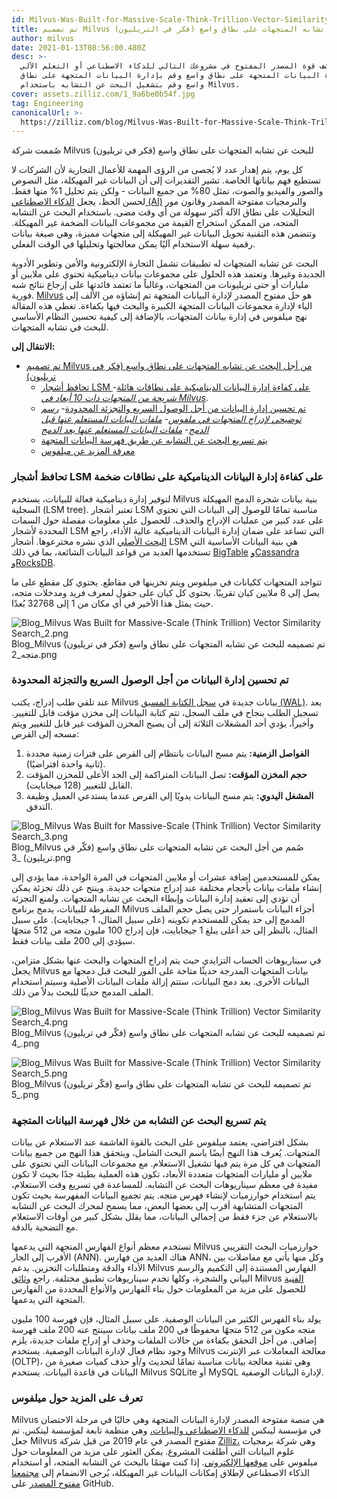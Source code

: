 ```yaml
---
id: Milvus-Was-Built-for-Massive-Scale-Think-Trillion-Vector-Similarity-Search.md
title: تم تصميم Milvus للبحث عن تشابه المتجهات على نطاق واسع (فكر في التريليون)
author: milvus
date: 2021-01-13T08:56:00.480Z
desc: >-
  استكشف قوة المصدر المفتوح في مشروعك التالي للذكاء الاصطناعي أو التعلم الآلي.
  قم بإدارة البيانات المتجهة على نطاق واسع وقم بإدارة البيانات المتجهة على نطاق
  واسع وقم بتشغيل البحث عن التشابه باستخدام Milvus.
cover: assets.zilliz.com/1_9a6be0b54f.jpg
tag: Engineering
canonicalUrl: >-
  https://zilliz.com/blog/Milvus-Was-Built-for-Massive-Scale-Think-Trillion-Vector-Similarity-Search
---
```

<custom-h1>صُممت شركة Milvus للبحث عن تشابه المتجهات على نطاق واسع (فكر في تريليون)</custom-h1><p>كل يوم، يتم إهدار عدد لا يُحصى من الرؤى المهمة للأعمال التجارية لأن الشركات لا تستطيع فهم بياناتها الخاصة. تشير التقديرات إلى أن البيانات غير المهيكلة، مثل النصوص والصور والفيديو والصوت، تمثل 80% من جميع البيانات - ولكن يتم تحليل 1% منها فقط. لحسن الحظ، يجعل <a href="https://medium.com/unstructured-data-service/the-easiest-way-to-search-among-1-billion-image-vectors-d6faf72e361f">الذكاء الاصطناعي (AI)</a> والبرمجيات مفتوحة المصدر وقانون مور التحليلات على نطاق الآلة أكثر سهولة من أي وقت مضى. باستخدام البحث عن التشابه المتجه، من الممكن استخراج القيمة من مجموعات البيانات الضخمة غير المهيكلة. وتتضمن هذه التقنية تحويل البيانات غير المهيكلة إلى متجهات مميزة، وهي صيغة بيانات رقمية سهلة الاستخدام آليًا يمكن معالجتها وتحليلها في الوقت الفعلي.</p>
<p>البحث عن تشابه المتجهات له تطبيقات تشمل التجارة الإلكترونية والأمن وتطوير الأدوية الجديدة وغيرها. وتعتمد هذه الحلول على مجموعات بيانات ديناميكية تحتوي على ملايين أو مليارات أو حتى تريليونات من المتجهات، وغالباً ما تعتمد فائدتها على إرجاع نتائج شبه فورية. <a href="https://milvus.io/">Milvus</a> هو حل مفتوح المصدر لإدارة البيانات المتجهة تم إنشاؤه من الألف إلى الياء لإدارة مجموعات البيانات المتجهة الكبيرة والبحث فيها بكفاءة. تغطي هذه المقالة نهج ميلفوس في إدارة بيانات المتجهات، بالإضافة إلى كيفية تحسين النظام الأساسي للبحث في تشابه المتجهات.</p>
<p><strong>الانتقال إلى:</strong></p>
<ul>
<li><a href="#milvus-was-built-for-massive-scale-think-trillion-vector-similarity-search">تم تصميم Milvus من أجل البحث عن تشابه المتجهات على نطاق واسع (فكر في تريليون)</a><ul>
<li><a href="#lsm-trees-keep-dynamic-data-management-efficient-at-massive-scales">تحافظ أشجار LSM على كفاءة إدارة البيانات الديناميكية على نطاقات هائلة</a>- <a href="#a-segment-of-10-dimensional-vectors-in-milvus"><em>شريحة من المتجهات ذات 10 أبعاد في Milvus</em></a>.</li>
<li><a href="#data-management-is-optimized-for-rapid-access-and-limited-fragmentation">تم تحسين إدارة البيانات من أجل الوصول السريع والتجزئة المحدودة</a>- <a href="#an-illustration-of-inserting-vectors-in-milvus"><em>رسم توضيحي لإدراج المتجهات في ملفوس</em></a>- <a href="#queried-data-files-before-the-merge"><em>ملفات البيانات المستعلم عنها قبل الدمج</em></a>- <a href="#queried-data-files-after-the-merge"><em>ملفات البيانات المستعلم عنها بعد الدمج</em></a></li>
<li><a href="#similarity-searched-is-accelerated-by-indexing-vector-data">يتم تسريع البحث عن التشابه عن طريق فهرسة البيانات المتجهة</a></li>
<li><a href="#learn-more-about-milvus">معرفة المزيد عن ميلفوس</a></li>
</ul></li>
</ul>
<h3 id="LSM-trees-keep-dynamic-data-management-efficient-at-massive-scales" class="common-anchor-header">تحافظ أشجار LSM على كفاءة إدارة البيانات الديناميكية على نطاقات ضخمة</h3><p>لتوفير إدارة ديناميكية فعالة للبيانات، يستخدم Milvus بنية بيانات شجرة الدمج المهيكلة السجلية (LSM tree). تعتبر أشجار LSM مناسبة تمامًا للوصول إلى البيانات التي تحتوي على عدد كبير من عمليات الإدراج والحذف. للحصول على معلومات مفصلة حول السمات المحددة لأشجار LSM التي تساعد على ضمان إدارة البيانات الديناميكية عالية الأداء، راجع <a href="http://paperhub.s3.amazonaws.com/18e91eb4db2114a06ea614f0384f2784.pdf">البحث الأصلي</a> الذي نشره مخترعوها. أشجار LSM هي بنية البيانات الأساسية التي تستخدمها العديد من قواعد البيانات الشائعة، بما في ذلك <a href="https://cloud.google.com/bigtable">BigTable</a> <a href="https://cassandra.apache.org/">وCassandra</a> <a href="https://rocksdb.org/">وRocksDB</a>.</p>
<p>تتواجد المتجهات ككيانات في ميلفوس ويتم تخزينها في مقاطع. يحتوي كل مقطع على ما يصل إلى 8 ملايين كيان تقريبًا. يحتوي كل كيان على حقول لمعرف فريد ومدخلات متجه، حيث يمثل هذا الأخير في أي مكان من 1 إلى 32768 بُعدًا.</p>
<p>
  
   <span class="img-wrapper"> <img translate="no" src="https://assets.zilliz.com/Blog_Milvus_Was_Built_for_Massive_Scale_Think_Trillion_Vector_Similarity_Search_2_492d31c7a0.png" alt="Blog_Milvus Was Built for Massive-Scale (Think Trillion) Vector Similarity Search_2.png" class="doc-image" id="blog_milvus-was-built-for-massive-scale-(think-trillion)-vector-similarity-search_2.png" />
   </span> <span class="img-wrapper"> <span>Blog_Milvus تم تصميمه للبحث عن تشابه المتجهات على نطاق واسع (فكر في تريليون) متجه_2.png</span> </span></p>
<h3 id="Data-management-is-optimized-for-rapid-access-and-limited-fragmentation" class="common-anchor-header">تم تحسين إدارة البيانات من أجل الوصول السريع والتجزئة المحدودة</h3><p>عند تلقي طلب إدراج، يكتب Milvus بيانات جديدة في <a href="https://milvus.io/docs/v0.11.0/write_ahead_log.md">سجل الكتابة المسبق (WAL)</a>. بعد تسجيل الطلب بنجاح في ملف السجل، تتم كتابة البيانات إلى مخزن مؤقت قابل للتغيير. وأخيراً، يؤدي أحد المشغلات الثلاثة إلى أن يصبح المخزن المؤقت غير قابل للتغيير ويتم مسحه إلى القرص:</p>
<ol>
<li><strong>الفواصل الزمنية:</strong> يتم مسح البيانات بانتظام إلى القرص على فترات زمنية محددة (ثانية واحدة افتراضيًا).</li>
<li><strong>حجم المخزن المؤقت:</strong> تصل البيانات المتراكمة إلى الحد الأعلى للمخزن المؤقت القابل للتغيير (128 ميجابايت).</li>
<li><strong>المشغل اليدوي:</strong> يتم مسح البيانات يدويًا إلى القرص عندما يستدعي العميل وظيفة التدفق.</li>
</ol>
<p>
  
   <span class="img-wrapper"> <img translate="no" src="https://assets.zilliz.com/Blog_Milvus_Was_Built_for_Massive_Scale_Think_Trillion_Vector_Similarity_Search_3_852dc2c9bb.png" alt="Blog_Milvus Was Built for Massive-Scale (Think Trillion) Vector Similarity Search_3.png" class="doc-image" id="blog_milvus-was-built-for-massive-scale-(think-trillion)-vector-similarity-search_3.png" />
   </span> <span class="img-wrapper"> <span>Blog_Milvus صُمم من أجل البحث عن تشابه المتجهات على نطاق واسع (فكّر في تريليون) _3.png</span> </span></p>
<p>يمكن للمستخدمين إضافة عشرات أو ملايين المتجهات في المرة الواحدة، مما يؤدي إلى إنشاء ملفات بيانات بأحجام مختلفة عند إدراج متجهات جديدة. وينتج عن ذلك تجزئة يمكن أن تؤدي إلى تعقيد إدارة البيانات وإبطاء البحث عن تشابه المتجهات. ولمنع التجزئة المفرطة للبيانات، يدمج برنامج Milvus أجزاء البيانات باستمرار حتى يصل حجم الملف المدمج إلى حد يمكن للمستخدم تكوينه (على سبيل المثال، 1 جيجابايت). على سبيل المثال، بالنظر إلى حد أعلى يبلغ 1 جيجابايت، فإن إدراج 100 مليون متجه من 512 متجهًا سيؤدي إلى 200 ملف بيانات فقط.</p>
<p>في سيناريوهات الحساب التزايدي حيث يتم إدراج المتجهات والبحث عنها بشكل متزامن، يجعل Milvus بيانات المتجهات المدرجة حديثًا متاحة على الفور للبحث قبل دمجها مع البيانات الأخرى. بعد دمج البيانات، ستتم إزالة ملفات البيانات الأصلية وسيتم استخدام الملف المدمج حديثًا للبحث بدلاً من ذلك.</p>
<p>
  
   <span class="img-wrapper"> <img translate="no" src="https://assets.zilliz.com/Blog_Milvus_Was_Built_for_Massive_Scale_Think_Trillion_Vector_Similarity_Search_4_6bef3d914c.png" alt="Blog_Milvus Was Built for Massive-Scale (Think Trillion) Vector Similarity Search_4.png" class="doc-image" id="blog_milvus-was-built-for-massive-scale-(think-trillion)-vector-similarity-search_4.png" />
   </span> <span class="img-wrapper"> <span>Blog_Milvus تم تصميمه للبحث عن تشابه المتجهات على نطاق واسع (فكّر في تريليون) _4.png</span> </span></p>
<p>
  
   <span class="img-wrapper"> <img translate="no" src="https://assets.zilliz.com/Blog_Milvus_Was_Built_for_Massive_Scale_Think_Trillion_Vector_Similarity_Search_5_3851c2d789.png" alt="Blog_Milvus Was Built for Massive-Scale (Think Trillion) Vector Similarity Search_5.png" class="doc-image" id="blog_milvus-was-built-for-massive-scale-(think-trillion)-vector-similarity-search_5.png" />
   </span> <span class="img-wrapper"> <span>Blog_Milvus تم تصميمه للبحث عن تشابه المتجهات على نطاق واسع (فكّر تريليون) _5.png</span> </span></p>
<h3 id="Similarity-searched-is-accelerated-by-indexing-vector-data" class="common-anchor-header">يتم تسريع البحث عن التشابه من خلال فهرسة البيانات المتجهة</h3><p>بشكل افتراضي، يعتمد ميلفوس على البحث بالقوة الغاشمة عند الاستعلام عن بيانات المتجهات. يُعرف هذا النهج أيضًا باسم البحث الشامل، ويتحقق هذا النهج من جميع بيانات المتجهات في كل مرة يتم فيها تشغيل الاستعلام. مع مجموعات البيانات التي تحتوي على ملايين أو مليارات المتجهات متعددة الأبعاد، تكون هذه العملية بطيئة جدًا بحيث لا تكون مفيدة في معظم سيناريوهات البحث عن التشابه. للمساعدة في تسريع وقت الاستعلام، يتم استخدام خوارزميات لإنشاء فهرس متجه. يتم تجميع البيانات المفهرسة بحيث تكون المتجهات المتشابهة أقرب إلى بعضها البعض، مما يسمح لمحرك البحث عن التشابه بالاستعلام عن جزء فقط من إجمالي البيانات، مما يقلل بشكل كبير من أوقات الاستعلام مع التضحية بالدقة.</p>
<p>تستخدم معظم أنواع الفهارس المتجهة التي يدعمها Milvus خوارزميات البحث التقريبي الأقرب إلى الجار (ANN). هناك العديد من فهارس ANN، وكل منها يأتي مع مفاضلات بين الأداء والدقة ومتطلبات التخزين. يدعم Milvus الفهارس المستندة إلى التكميم والرسم البياني والشجرة، وكلها تخدم سيناريوهات تطبيق مختلفة. راجع <a href="https://milvus.io/docs/v0.11.0/index.md#CPU">وثائق</a> Milvus <a href="https://milvus.io/docs/v0.11.0/index.md#CPU">الفنية</a> للحصول على مزيد من المعلومات حول بناء الفهارس والأنواع المحددة من الفهارس المتجهة التي يدعمها.</p>
<p>يولد بناء الفهرس الكثير من البيانات الوصفية. على سبيل المثال، فإن فهرسة 100 مليون متجه مكون من 512 متجهًا محفوظًا في 200 ملف بيانات سينتج عنه 200 ملف فهرسة إضافي. من أجل التحقق بكفاءة من حالات الملفات وحذف أو إدراج ملفات جديدة، يلزم وجود نظام فعال لإدارة البيانات الوصفية. يستخدم Milvus معالجة المعاملات عبر الإنترنت (OLTP)، وهي تقنية معالجة بيانات مناسبة تمامًا لتحديث و/أو حذف كميات صغيرة من البيانات في قاعدة البيانات. يستخدم Milvus SQLite أو MySQL لإدارة البيانات الوصفية.</p>
<h3 id="Learn-more-about-Milvus" class="common-anchor-header">تعرف على المزيد حول ميلفوس</h3><p>Milvus هي منصة مفتوحة المصدر لإدارة البيانات المتجهة وهي حاليًا في مرحلة الاحتضان في مؤسسة لينكس <a href="https://lfaidata.foundation/">للذكاء الاصطناعي والبيانات،</a> وهي منظمة تابعة لمؤسسة لينكس. تم جعل Milvus مفتوح المصدر في عام 2019 من قبل شركة <a href="https://zilliz.com">Zilliz،</a> وهي شركة برمجيات علوم البيانات التي أطلقت المشروع. يمكن العثور على مزيد من المعلومات حول ميلفوس على <a href="https://milvus.io/">موقعها الإلكتروني</a>. إذا كنت مهتمًا بالبحث عن التشابه المتجه، أو استخدام الذكاء الاصطناعي لإطلاق إمكانات البيانات غير المهيكلة، يُرجى الانضمام إلى <a href="https://github.com/milvus-io">مجتمعنا مفتوح المصدر</a> على GitHub.</p>
